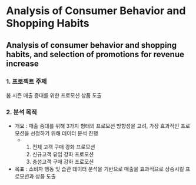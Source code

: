 # Analysis of Consumer Behavior and Shopping Habits
Analysis of consumer behavior and shopping habits, and selection of promotions for revenue increase
--  
### 1. 프로젝트 주제
봄 시즌 매출 증대를 위한 프로모션 상품 도출
### 2. 분석 목적
- 개요 : 매출 증대를 위해 3가지 형태의 프로모션 방향성을 고려, 가장 효과적인 프로모션을 선정하기 위해 데이터 분석 진행
  - 1. 전체 고객 구매 강화 프로모션
    2. 신규고객 유입 강화 프로모션
    3. 충성고객 구매 강화 프로모션
- 목표 : 소비자 행동 및 습관 데이터 분석을 기반으로 매출을 효과적으로 상승시킬 프로모션과 상품 도출
